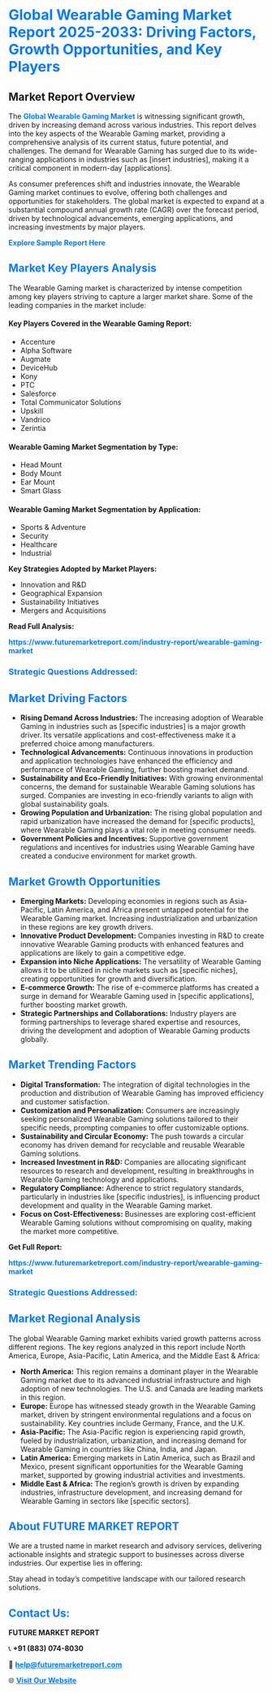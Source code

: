 <h1 style="color: #007BFF;">Global Wearable Gaming Market Report 2025-2033: Driving Factors, Growth Opportunities, and Key Players</h1>

<section id="overview">
<h2>Market Report Overview</h2>
<p>The <a href="https://www.futuremarketreport.com/industry-report/wearable-gaming-market" style="color: #007BFF; text-decoration: none;"><strong>Global Wearable Gaming Market</strong></a> is witnessing significant growth, driven by increasing demand across various industries. This report delves into the key aspects of the Wearable Gaming market, providing a comprehensive analysis of its current status, future potential, and challenges. The demand for Wearable Gaming has surged due to its wide-ranging applications in industries such as [insert industries], making it a critical component in modern-day [applications].</p>
<p>As consumer preferences shift and industries innovate, the Wearable Gaming market continues to evolve, offering both challenges and opportunities for stakeholders. The global market is expected to expand at a substantial compound annual growth rate (CAGR) over the forecast period, driven by technological advancements, emerging applications, and increasing investments by major players.</p>
</section>

<section id="overview">
<p><a href="https://www.futuremarketreport.com/request-sample/reportId=34661" style="color: #007BFF; text-decoration: none;"><strong>Explore Sample Report Here</strong></a></p>
</section>

<section id="key-players">
<h2 style="color: #007BFF;">Market Key Players Analysis</h2>
<p>The Wearable Gaming market is characterized by intense competition among key players striving to capture a larger market share. Some of the leading companies in the market include:</p>
<h4>Key Players Covered in the Wearable Gaming Report:</h4>
<ul><li>Accenture</li><li>Alpha Software</li><li>Augmate</li><li>DeviceHub</li><li>Kony</li><li>PTC</li><li>Salesforce</li><li>Total Communicator Solutions</li><li>Upskill</li><li>Vandrico</li><li>Zerintia</li></ul>
<h4>Wearable Gaming Market Segmentation by Type:</h4>
<ul><li>Head Mount</li><li>Body Mount</li><li>Ear Mount</li><li>Smart Glass</li></ul>

<h4>Wearable Gaming Market Segmentation by Application:</h4>
<ul><li>Sports &amp; Adventure</li><li>Security</li><li>Healthcare</li><li>Industrial</li></ul>
<p><strong>Key Strategies Adopted by Market Players:</strong></p>
<ul>
<li>Innovation and R&D</li>
<li>Geographical Expansion</li>
<li>Sustainability Initiatives</li>
<li>Mergers and Acquisitions</li>
</ul>
</section>

<section>
<p><strong>Read Full Analysis: </strong></p><a href="https://www.futuremarketreport.com/industry-report/wearable-gaming-market" style="color: #007BFF; text-decoration: none;"><strong>https://www.futuremarketreport.com/industry-report/wearable-gaming-market</strong></a>
<h3 style="color: #007BFF;">Strategic Questions Addressed:</h3>
</section>

<section id="driving-factors">
<h2 style="color: #007BFF;">Market Driving Factors</h2>
<ul>
<li><strong>Rising Demand Across Industries:</strong> The increasing adoption of Wearable Gaming in industries such as [specific industries] is a major growth driver. Its versatile applications and cost-effectiveness make it a preferred choice among manufacturers.</li>
<li><strong>Technological Advancements:</strong> Continuous innovations in production and application technologies have enhanced the efficiency and performance of Wearable Gaming, further boosting market demand.</li>
<li><strong>Sustainability and Eco-Friendly Initiatives:</strong> With growing environmental concerns, the demand for sustainable Wearable Gaming solutions has surged. Companies are investing in eco-friendly variants to align with global sustainability goals.</li>
<li><strong>Growing Population and Urbanization:</strong> The rising global population and rapid urbanization have increased the demand for [specific products], where Wearable Gaming plays a vital role in meeting consumer needs.</li>
<li><strong>Government Policies and Incentives:</strong> Supportive government regulations and incentives for industries using Wearable Gaming have created a conducive environment for market growth.</li>
</ul>
</section>

<section id="growth-opportunities">
<h2 style="color: #007BFF;">Market Growth Opportunities</h2>
<ul>
<li><strong>Emerging Markets:</strong> Developing economies in regions such as Asia-Pacific, Latin America, and Africa present untapped potential for the Wearable Gaming market. Increasing industrialization and urbanization in these regions are key growth drivers.</li>
<li><strong>Innovative Product Development:</strong> Companies investing in R&D to create innovative Wearable Gaming products with enhanced features and applications are likely to gain a competitive edge.</li>
<li><strong>Expansion into Niche Applications:</strong> The versatility of Wearable Gaming allows it to be utilized in niche markets such as [specific niches], creating opportunities for growth and diversification.</li>
<li><strong>E-commerce Growth:</strong> The rise of e-commerce platforms has created a surge in demand for Wearable Gaming used in [specific applications], further boosting market growth.</li>
<li><strong>Strategic Partnerships and Collaborations:</strong> Industry players are forming partnerships to leverage shared expertise and resources, driving the development and adoption of Wearable Gaming products globally.</li>
</ul>
</section>

<section id="trending-factors">
<h2 style="color: #007BFF;">Market Trending Factors</h2>
<ul>
<li><strong>Digital Transformation:</strong> The integration of digital technologies in the production and distribution of Wearable Gaming has improved efficiency and customer satisfaction.</li>
<li><strong>Customization and Personalization:</strong> Consumers are increasingly seeking personalized Wearable Gaming solutions tailored to their specific needs, prompting companies to offer customizable options.</li>
<li><strong>Sustainability and Circular Economy:</strong> The push towards a circular economy has driven demand for recyclable and reusable Wearable Gaming solutions.</li>
<li><strong>Increased Investment in R&D:</strong> Companies are allocating significant resources to research and development, resulting in breakthroughs in Wearable Gaming technology and applications.</li>
<li><strong>Regulatory Compliance:</strong> Adherence to strict regulatory standards, particularly in industries like [specific industries], is influencing product development and quality in the Wearable Gaming market.</li>
<li><strong>Focus on Cost-Effectiveness:</strong> Businesses are exploring cost-efficient Wearable Gaming solutions without compromising on quality, making the market more competitive.</li>
</ul>
</section>

<section>
<p><strong>Get Full Report: </strong></p><a href="https://www.futuremarketreport.com/industry-report/wearable-gaming-market" style="color: #007BFF; text-decoration: none;"><strong>https://www.futuremarketreport.com/industry-report/wearable-gaming-market</strong></a>
<h3 style="color: #007BFF;">Strategic Questions Addressed:</h3>
</section>


<section id="regional-analysis">
<h2 style="color: #007BFF;">Market Regional Analysis</h2>
<p>The global Wearable Gaming market exhibits varied growth patterns across different regions. The key regions analyzed in this report include North America, Europe, Asia-Pacific, Latin America, and the Middle East & Africa:</p>
<ul>
<li><strong>North America:</strong> This region remains a dominant player in the Wearable Gaming market due to its advanced industrial infrastructure and high adoption of new technologies. The U.S. and Canada are leading markets in this region.</li>
<li><strong>Europe:</strong> Europe has witnessed steady growth in the Wearable Gaming market, driven by stringent environmental regulations and a focus on sustainability. Key countries include Germany, France, and the U.K.</li>
<li><strong>Asia-Pacific:</strong> The Asia-Pacific region is experiencing rapid growth, fueled by industrialization, urbanization, and increasing demand for Wearable Gaming in countries like China, India, and Japan.</li>
<li><strong>Latin America:</strong> Emerging markets in Latin America, such as Brazil and Mexico, present significant opportunities for the Wearable Gaming market, supported by growing industrial activities and investments.</li>
<li><strong>Middle East & Africa:</strong> The region’s growth is driven by expanding industries, infrastructure development, and increasing demand for Wearable Gaming in sectors like [specific sectors].</li>
</ul>
</section>

<footer>
<h2 style="color: #007BFF;">About FUTURE MARKET REPORT</h2>
<p>We are a trusted name in market research and advisory services, delivering actionable insights and strategic support to businesses across diverse industries. Our expertise lies in offering:</p>

<p>Stay ahead in today’s competitive landscape with our tailored research solutions.</p>

<h2 style="color: #007BFF;">Contact Us:</h2>
<p><strong>FUTURE MARKET REPORT</strong></p>
<p>📞 <strong>+91 (883) 074-8030</strong></p>
<p>📧 <strong><a href="mailto:help@futuremarketreport.com" style="color: #007BFF;">help@futuremarketreport.com</a></strong></p>
<p>🌐 <strong><a href="https://www.futuremarketreport.com/" style="color: #007BFF;">Visit Our Website</a></strong></p>
</footer>
